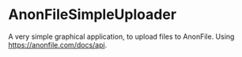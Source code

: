 # AnonFileSimpleUploader
A very simple graphical application, to upload files to AnonFile. Using https://anonfile.com/docs/api.
